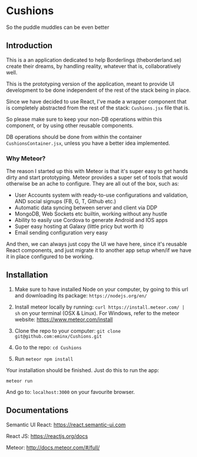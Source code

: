 # Cushions
So the puddle muddles can be even better

## Introduction

This is a an application dedicated to help Borderlings (theborderland.se) create their dreams, by handling reality, whatever that is, collaboratively well.

This is the prototyping version of the application, meant to provide UI development to be done independent of the rest of the stack being in place.

Since we have decided to use React, I've made a wrapper component that is completely abstracted from the rest of the stack: `Cushions.jsx` file that is. 

So please make sure to keep your non-DB operations within this component, or by using other reusable components.

DB operations should be done from within the container `CushionsContainer.jsx`, unless you have a better idea implemented.

### Why Meteor?

The reason I started up this with Meteor is that it's super easy to get hands dirty and start prototyping. Meteor provides a super set of tools that would otherwise be an ache to configure. They are all out of the box, such as:

- User Accounts system with ready-to-use configurations and validation, AND social signups (FB, G, T, Github etc.)
- Automatic data syncing between server and client via DDP
- MongoDB, Web Sockets etc builtin, working without any hustle
- Ability to easily use Cordova to generate Android and IOS apps
- Super easy hosting at Galaxy (little pricy but worth it)
- Email sending configuration very easy


And then, we can always just copy the UI we have here, since it's reusable React components, and just migrate it to another app setup when/if we have it in place configured to	 be working.


## Installation

1. Make sure to have installed Node on your computer, by going to this url and downloading its package: ```https://nodejs.org/en/```

2. Install meteor locally by running: ```curl https://install.meteor.com/ | sh``` on your terminal (OSX & Linux). For Windows, refer to the meteor website: https://www.meteor.com/install

3. Clone the repo to your computer: ```git clone git@github.com:eminx/Cushions.git```

4. Go to the repo: ```cd Cushions```

5. Run ```meteor npm install```

Your installation should be finished. Just do this to run the app:

```meteor run```

And go to: ```localhost:3000``` on your favourite browser.

## Documentations

Semantic UI React: https://react.semantic-ui.com

React JS: https://reactjs.org/docs

Meteor: http://docs.meteor.com/#/full/


